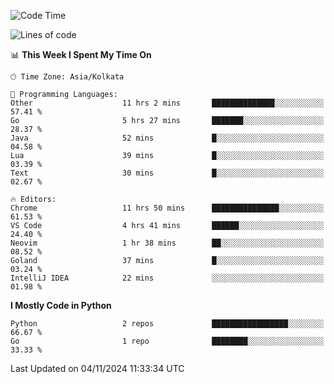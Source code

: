 <!--START_SECTION:waka-->
![Code Time](http://img.shields.io/badge/Code%20Time-375%20hrs%207%20mins-blue)

![Lines of code](https://img.shields.io/badge/From%20Hello%20World%20I%27ve%20Written-387%20lines%20of%20code-blue)

📊 **This Week I Spent My Time On** 

```text
🕑︎ Time Zone: Asia/Kolkata

💬 Programming Languages: 
Other                    11 hrs 2 mins       ██████████████░░░░░░░░░░░   57.41 % 
Go                       5 hrs 27 mins       ███████░░░░░░░░░░░░░░░░░░   28.37 % 
Java                     52 mins             █░░░░░░░░░░░░░░░░░░░░░░░░   04.58 % 
Lua                      39 mins             █░░░░░░░░░░░░░░░░░░░░░░░░   03.39 % 
Text                     30 mins             █░░░░░░░░░░░░░░░░░░░░░░░░   02.67 % 

🔥 Editors: 
Chrome                   11 hrs 50 mins      ███████████████░░░░░░░░░░   61.53 % 
VS Code                  4 hrs 41 mins       ██████░░░░░░░░░░░░░░░░░░░   24.40 % 
Neovim                   1 hr 38 mins        ██░░░░░░░░░░░░░░░░░░░░░░░   08.52 % 
Goland                   37 mins             █░░░░░░░░░░░░░░░░░░░░░░░░   03.24 % 
IntelliJ IDEA            22 mins             ░░░░░░░░░░░░░░░░░░░░░░░░░   01.98 % 
```

**I Mostly Code in Python** 

```text
Python                   2 repos             █████████████████░░░░░░░░   66.67 % 
Go                       1 repo              ████████░░░░░░░░░░░░░░░░░   33.33 % 
```




 Last Updated on 04/11/2024 11:33:34 UTC
<!--END_SECTION:waka-->
